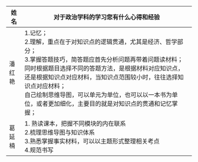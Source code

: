 
| 姓名   | 对于政治学科的学习您有什么心得和经验                         |
| ------ | ------------------------------------------------------------ |
| 潘红艳 | 1.记忆；<br>2.理解，重点在于对知识点的逻辑贯通，尤其是经济、哲学部分；<br>3.掌握答题技巧，简答题应首先分析问题再带着问题读材料；同时根据题目选择不同的答题方法，是根据材料对应知识点，还是根据知识点对应材料，当知识点范围较小时，往往选择知识点对应材料；<br>自己绘制思维导图，可以单元为单位，也可以以一本书为单位，或者更加细化，主要目的就是对知识点的贯通和记忆掌握； |
| 葛延楠 | 1. 熟读课本，把握不同模块的内在联系<br>2.梳理思维导图与知识体系<br>3.熟悉掌握事实材料，可以以主题形式整理相关考点<br>4.规范书写 |
